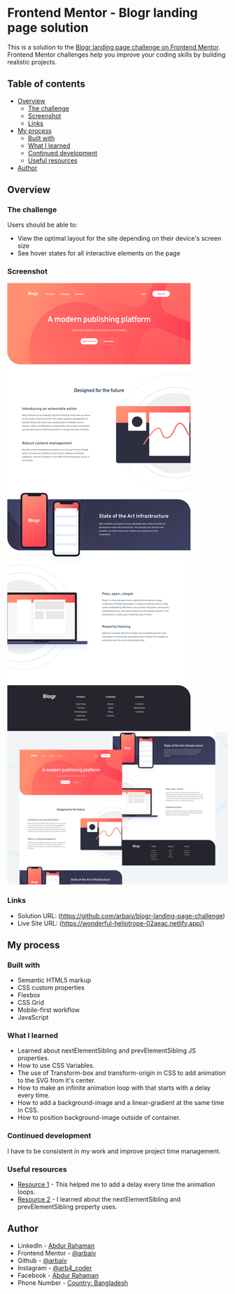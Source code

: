 # Frontend Mentor - Blogr landing page solution

This is a solution to the [Blogr landing page challenge on Frontend Mentor](https://www.frontendmentor.io/challenges/blogr-landing-page-EX2RLAApP). Frontend Mentor challenges help you improve your coding skills by building realistic projects. 

## Table of contents

- [Overview](#overview)
  - [The challenge](#the-challenge)
  - [Screenshot](#screenshot)
  - [Links](#links)
- [My process](#my-process)
  - [Built with](#built-with)
  - [What I learned](#what-i-learned)
  - [Continued development](#continued-development)
  - [Useful resources](#useful-resources)
- [Author](#author)


## Overview

### The challenge

Users should be able to:

- View the optimal layout for the site depending on their device's screen size
- See hover states for all interactive elements on the page

### Screenshot

![](images/screenshot/desktop-screenshot.png)
![](images/screenshot/blogr-page-design-small.jpg)

### Links

- Solution URL: (https://github.com/arbaiv/blogr-landing-page-challenge)
- Live Site URL: (https://wonderful-heliotrope-02aeac.netlify.app/)

## My process

### Built with

- Semantic HTML5 markup
- CSS custom properties
- Flexbox
- CSS Grid
- Mobile-first workflow
- JavaScript

### What I learned

- Learned about nextElementSibling and prevElementSibling JS properties.
- How to use CSS Variables.
- The use of Transform-box and transform-origin in CSS to add animation to the SVG from it's center.
- How to make an infinite animation loop with that starts with a delay every time.
- How to add a background-image and a linear-gradient at the same time in CSS.
- How to position background-image outside of container.


### Continued development

I have to be consistent in my work and improve project time management. 

### Useful resources

- [Resource 1](https://css-tricks.com/css-keyframe-animation-delay-iterations/) - This helped me to add a delay every time the animation loops.
- [Resource 2](https://www.w3schools.com/jsref/prop_element_nextelementsibling.asp) - I learned about the nextElementSibling and prevElementSibling property uses.


## Author

- LinkedIn - [Abdur Rahaman](https://www.linkedin.com/in/abdur-rahaman-arb4/)
- Frontend Mentor - [@arbaiv](https://www.frontendmentor.io/profile/arbaiv)
- Github - [@arbaiv](https://github.com/arbaiv)
- Instagram - [@arb4_coder](https://www.instagram.com/arb4_coder/)
- Facebook - [Abdur Rahaman](https://www.facebook.com/people/Abdur-Rahaman/100052283355364/)
- Phone Number - [Country: Bangladesh](+8801775575562)
